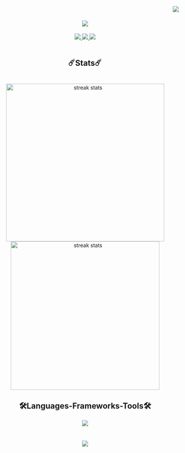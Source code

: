 <img align = "right" src = "https://visitor-badge.laobi.icu/badge?page_id=EduardoAVS.EduardoAVS" />

<h1 align="center">
    <img src = "https://readme-typing-svg.herokuapp.com/?font=Righteous&size=35&center=true&vCenter=true&width=500&hight=70&duration=4000&lines=Hi+There!+👋;+I'm+Eduardo+Araújo!;" />
</h1>

<div align="center">
    <a href = "https://www.linkedin.com/in/eduardoavs/" target="_blank">
        <img src="https://img.shields.io/badge/LinkedIn-0077B5?style=for-the-badge&logo=linkedin&logoColor=white" target = "_blank" />
    </a>
    <a href = "mailto:eduuardo612@gmail.com" target="_blank">
        <img src="https://img.shields.io/badge/Gmail-D14836?style=for-the-badge&logo=gmail&logoColor=white" target = "_blank" />
    </a>
    <a href = "https://leetcode.com/EduardoAVS/" target="_blank">
        <img src="https://img.shields.io/badge/-LeetCode-FFA116?style=for-the-badge&logo=LeetCode&logoColor=black" target = "_blank" />
    </a>
    
</div><br/>

<h2 align="center"> ☄️Stats☄️</h2>
<br>

<div align="center">
    <img width=425 src="https://streak-stats.demolab.com/?user=EduardoAVS&count_private=true&theme=react&border_radius=10" alt="streak stats"/>
    <img width=400 src="https://github-readme-stats.vercel.app/api?username=EduardoAVS&show_icons=true&theme=react&border_radius=10" alt="streak stats"/>
</div>



<h2 align="center">🛠️Languages-Frameworks-Tools🛠️</h2>

<p align="center">
  <a href="https://skillicons.dev">
    <img src="https://skillicons.dev/icons?i=java,cpp,c,py,mysql,js,css,html,github,vscode" />
  </a>
</p>

<h1 align="center">
    <img src = "https://readme-typing-svg.herokuapp.com/?font=Righteous&size=35&center=true&vCenter=true&width=500&hight=70&duration=5000&lines=Thanks+for+visiting🌎!;Contact+me+=);I'm+always+down+to+collab!" />
</h1>
